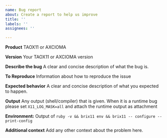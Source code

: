 ```yaml
---
name: Bug report
about: Create a report to help us improve
title: ''
labels: ''
assignees: ''

---
```


**Product**
TAOX11 or AXCIOMA

**Version**
Your TAOX11 or AXCIOMA version

**Describe the bug**
A clear and concise description of what the bug is.

**To Reproduce**
Information about how to reproduce the issue

**Expected behavior**
A clear and concise description of what you expected to happen.

**Output**
Any output (shell/compiler) that is given. When it is a runtime bug please set `X11_LOG_MASK=all` and attach the runtime output as attachment

**Environment:**
Output of `ruby -v && brix11 env && brix11 -- configure --print-config`

**Additional context**
Add any other context about the problem here.
